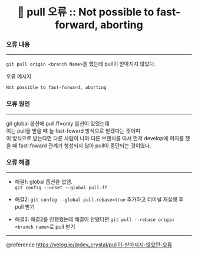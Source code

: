 # <div align="center">🚨 pull 오류 :: Not possible to fast-forward, aborting</div>


### 오류 내용
---
`git pull origin <branch Name>`을 했는데 pull이 받아지지 않았다.

오류 메시지
```bash
Not possible to fast-forward, aborting
```

### 오류 원인
---
git global 옵션에 pull.ff=only 옵션이 있었는데    
이는 pull을 받을 때 늘 fast-foward 방식으로 받겠다는 뜻이며        
이 방식으로 받는다면 다른 사람이 나와 다른 브랜치를 따서 먼저 develop에 머지를 했을 때 fast-foward 관계가 형성되지 않아 pull이 중단되는 것이였다. 

### 오류 해결
---
* 해결1: global 옵션을 없앰.    
`git config --unset --global pull.ff`

* 해결2: `git config --global pull.rebase=true` 추가하고 터미널 재실행 후 pull 받기

* 해결3: 해결2를 진행했는데 해결이 안됐다면 `git pull --rebase origin <branch name>`로 pull 받기

---
@reference https://velog.io/@dev_crystal/pull이-받아지지-않았던-오류